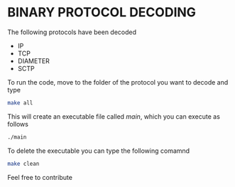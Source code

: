 # BINARY PROTOCOL DECODING

The following protocols have been decoded

+ IP
+ TCP
+ DIAMETER
+ SCTP

To run the code, move to the folder of the protocol you want to decode and type
```bash
make all
```

This will create an executable file called *main*, which you can execute as follows

```bash 
./main
```

To delete the executable you can type the following comamnd

```bash
make clean
```

Feel free to contribute